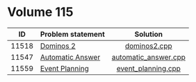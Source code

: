 # Volume 115

|  ID   |  Problem statement   |         Solution         |
|:-----:|:---------------------|:------------------------:|
| 11518 | [Dominos 2][]        | [dominos2.cpp][]         |
| 11547 | [Automatic Answer][] | [automatic_answer.cpp][] |
| 11559 | [Event Planning][]   | [event_planning.cpp][]   |

[Dominos 2]:        http://uva.onlinejudge.org/index.php?option=com_onlinejudge&Itemid=8&category=27&page=show_problem&problem=2513
[Automatic Answer]: http://uva.onlinejudge.org/index.php?option=com_onlinejudge&Itemid=8&category=27&page=show_problem&problem=2542
[Event Planning]:   http://uva.onlinejudge.org/index.php?option=com_onlinejudge&Itemid=8&category=27&page=show_problem&problem=2595

[dominos2.cpp]:         dominos2.cpp
[automatic_answer.cpp]: automatic_answer.cpp
[event_planning.cpp]:   event_planning.cpp
